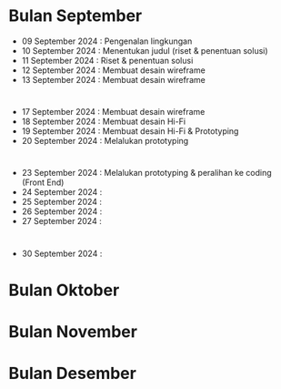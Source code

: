 # Bulan September
- 09 September 2024 : Pengenalan lingkungan
- 10 September 2024 : Menentukan judul (riset & penentuan solusi)
- 11 September 2024 : Riset & penentuan solusi
- 12 September 2024 : Membuat desain wireframe
- 13 September 2024 : Membuat desain wireframe
#
- 17 September 2024 : Membuat desain wireframe
- 18 September 2024 : Membuat desain Hi-Fi
- 19 September 2024 : Membuat desain Hi-Fi & Prototyping
- 20 September 2024 : Melalukan prototyping
#
- 23 September 2024 : Melalukan prototyping & peralihan ke coding (Front End)
- 24 September 2024 :
- 25 September 2024 :
- 26 September 2024 :
- 27 September 2024 :
#
- 30 September 2024 :

# Bulan Oktober


# Bulan November


# Bulan Desember

